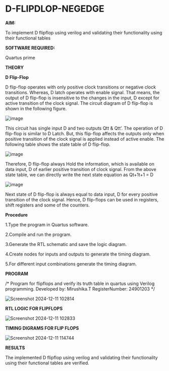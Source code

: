 # D-FLIPDLOP-NEGEDGE

**AIM:**

To implement  D flipflop using verilog and validating their functionality using their functional tables

**SOFTWARE REQUIRED:**

Quartus prime

**THEORY**

**D Flip-Flop**

D flip-flop operates with only positive clock transitions or negative clock transitions. Whereas, D latch operates with enable signal. That means, the output of D flip-flop is insensitive to the changes in the input, D except for active transition of the clock signal. The circuit diagram of D flip-flop is shown in the following figure.

![image](https://github.com/naavaneetha/D-FLIPDLOP-NEGEDGE/assets/154305477/48c81fe8-bc3f-40e7-95e2-519fc155ad51)

This circuit has single input D and two outputs Qtt & Qtt’. The operation of D flip-flop is similar to D Latch. But, this flip-flop affects the outputs only when positive transition of the clock signal is applied instead of active enable. The following table shows the state table of D flip-flop.

![image](https://github.com/naavaneetha/D-FLIPDLOP-NEGEDGE/assets/154305477/e5f3fda7-68ec-4a3a-a0a4-cf6f9cc4ab55)

Therefore, D flip-flop always Hold the information, which is available on data input, D of earlier positive transition of clock signal. From the above state table, we can directly write the next state equation as Qt+1t+1 = D

![image](https://github.com/naavaneetha/D-FLIPDLOP-NEGEDGE/assets/154305477/8592c0d8-2917-4142-91b9-d6c30dd891d2)

Next state of D flip-flop is always equal to data input, D for every positive transition of the clock signal. Hence, D flip-flops can be used in registers, shift registers and some of the counters.

**Procedure**

1.Type the program in Quartus software.

2.Compile and run the program.

3.Generate the RTL schematic and save the logic diagram.

4.Create nodes for inputs and outputs to generate the timing diagram.

5.For different input combinations generate the timing diagram.



**PROGRAM**

/* Program for flipflops and verify its truth table in quartus using Verilog programming. Developed by: Mirushika.T    RegisterNumber: 24901203
*/


![Screenshot 2024-12-11 102814](https://github.com/user-attachments/assets/949c7c19-f4b5-47f2-b56c-9ef36a2c6f85)



**RTL LOGIC FOR FLIPFLOPS**


![Screenshot 2024-12-11 102833](https://github.com/user-attachments/assets/769f1167-bf1b-4045-9dbf-4efad7997751)


**TIMING DIGRAMS FOR FLIP FLOPS**


![Screenshot 2024-12-11 114744](https://github.com/user-attachments/assets/b4094b07-88c7-4d21-bbaa-736bb8e7d205)


**RESULTS**

The implemented  D flipflop using verilog and validating their functionality using their functional tables are verified.

